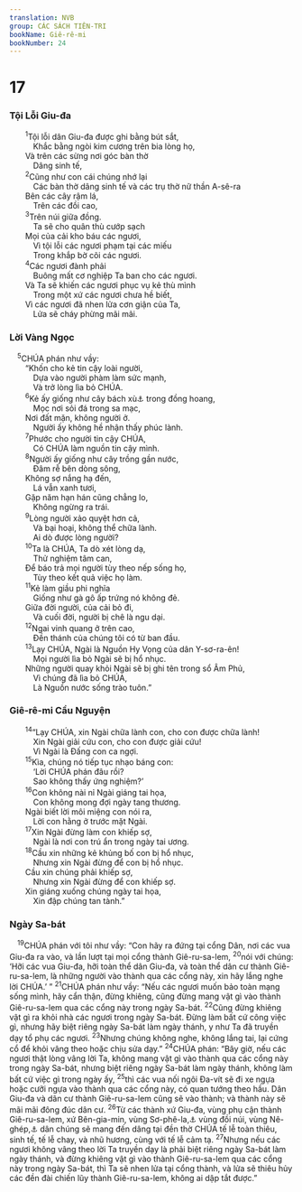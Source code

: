 ```yaml
---
translation: NVB
group: CÁC SÁCH TIÊN-TRI
bookName: Giê-rê-mi 
bookNumber: 24
---
```


<div class="title"><h1>17</h1><h3>Tội Lỗi Giu-đa </h3></div>
<span class="verse gie_17_1">  <sup>1</sup>Tội lỗi dân Giu-đa được ghi bằng bút sắt, <br/>   Khắc bằng ngòi kim cương trên bia lòng họ, <br/>  Và trên các sừng nơi góc bàn thờ <br/>   Dâng sinh tế, <br/></span>
<span class="verse gie_17_2">  <sup>2</sup>Cũng như con cái chúng nhớ lại <br/>   Các bàn thờ dâng sinh tế và các trụ thờ nữ thần A-sê-ra <br/>  Bên các cây rậm lá, <br/>   Trên các đồi cao, <br/></span>
<span class="verse gie_17_3">  <sup>3</sup>Trên núi giữa đồng. <br/>   Ta sẽ cho quân thù cướp sạch <br/>  Mọi của cải kho báu các ngươi, <br/>   Vì tội lỗi các ngươi phạm tại các miếu <br/>   Trong khắp bờ cõi các ngươi. <br/></span>
<span class="verse gie_17_4">  <sup>4</sup>Các ngươi đành phải <br/>   Buông mất cơ nghiệp Ta ban cho các ngươi. <br/>  Và Ta sẽ khiến các ngươi phục vụ kẻ thù mình <br/>   Trong một xứ các ngươi chưa hề biết, <br/>  Vì các ngươi đã nhen lửa cơn giận của Ta, <br/>   Lửa sẽ cháy phừng mãi mãi. <br/></span>
<div class="title"><h3>Lời Vàng Ngọc </h3></div>
<span class="verse gie_17_5"> <sup>5</sup>CHÚA phán như vầy: <br/>  “Khốn cho kẻ tin cậy loài người, <br/>   Dựa vào người phàm làm sức mạnh, <br/>   Và trở lòng lìa bỏ CHÚA. <br/></span>
<span class="verse gie_17_6">  <sup>6</sup>Kẻ ấy giống như cây bách xù<a data-toggle="tooltip" data-placement="bottom" title="Bụi cây nhỏ có quả đỏ thắm dùng trong y học, tiếng Anh gọi là Juniper">⚓</a> trong đồng hoang, <br/>   Mọc nơi sỏi đá trong sa mạc, <br/>  Nơi đất mặn, không người ở. <br/>   Người ấy không hề nhận thấy phúc lành. <br/></span>
<span class="verse gie_17_7">  <sup>7</sup>Phước cho người tin cậy CHÚA, <br/>   Có CHÚA làm nguồn tin cậy mình. <br/></span>
<span class="verse gie_17_8">  <sup>8</sup>Người ấy giống như cây trồng gần nước, <br/>   Đâm rễ bên dòng sông, <br/>  Không sợ nắng hạ đến, <br/>   Lá vẫn xanh tươi, <br/>  Gặp năm hạn hán cũng chẳng lo, <br/>   Không ngừng ra trái. <br/></span>
<span class="verse gie_17_9">  <sup>9</sup>Lòng người xảo quyệt hơn cả, <br/>   Và bại hoại, không thể chữa lành. <br/>   Ai dò được lòng người? <br/></span>
<span class="verse gie_17_10">  <sup>10</sup>Ta là CHÚA, Ta dò xét lòng dạ, <br/>   Thử nghiệm tâm can, <br/>  Để báo trả mọi người tùy theo nếp sống họ, <br/>   Tùy theo kết quả việc họ làm. <br/></span>
<span class="verse gie_17_11">  <sup>11</sup>Kẻ làm giầu phi nghĩa <br/>   Giống như gà gô ấp trứng nó không đẻ. <br/>  Giữa đời người, của cải bỏ đi, <br/>   Và cuối đời, người bị chê là ngu dại. <br/></span>
<span class="verse gie_17_12">  <sup>12</sup>Ngai vinh quang ở trên cao, <br/>   Đền thánh của chúng tôi có từ ban đầu. <br/></span>
<span class="verse gie_17_13">  <sup>13</sup>Lạy CHÚA, Ngài là Nguồn Hy Vọng của dân Y-sơ-ra-ên! <br/>   Mọi người lìa bỏ Ngài sẽ bị hổ nhục. <br/>  Những người quay khỏi Ngài sẽ bị ghi tên trong sổ Âm Phủ, <br/>   Vì chúng đã lìa bỏ CHÚA, <br/>   Là Nguồn nước sống trào tuôn.” <br/></span>
<div class="title"><h3>Giê-rê-mi Cầu Nguyện </h3></div>
<span class="verse gie_17_14">  <sup>14</sup>“Lạy CHÚA, xin Ngài chữa lành con, cho con được chữa lành! <br/>   Xin Ngài giải cứu con, cho con được giải cứu! <br/>   Vì Ngài là Đấng con ca ngợi. <br/></span>
<span class="verse gie_17_15">  <sup>15</sup>Kìa, chúng nó tiếp tục nhạo báng con: <br/>   ‘Lời CHÚA phán đâu rồi? <br/>   Sao không thấy ứng nghiệm?’ <br/></span>
<span class="verse gie_17_16">  <sup>16</sup>Con không nài nỉ Ngài giáng tai họa, <br/>   Con không mong đợi ngày tang thương. <br/>  Ngài biết lời môi miệng con nói ra, <br/>   Lời con hằng ở trước mặt Ngài. <br/></span>
<span class="verse gie_17_17">  <sup>17</sup>Xin Ngài đừng làm con khiếp sợ, <br/>   Ngài là nơi con trú ẩn trong ngày tai ương. <br/></span>
<span class="verse gie_17_18">  <sup>18</sup>Cầu xin những kẻ khủng bố con bị hổ nhục, <br/>   Nhưng xin Ngài đừng để con bị hổ nhục. <br/>  Cầu xin chúng phải khiếp sợ, <br/>   Nhưng xin Ngài đừng để con khiếp sợ. <br/>  Xin giáng xuống chúng ngày tai họa, <br/>   Xin đập chúng tan tành.” <br/></span>
<div class="title"><h3>Ngày Sa-bát </h3></div>
<span class="verse gie_17_19"> <sup>19</sup>CHÚA phán với tôi như vầy: “Con hãy ra đứng tại cổng Dân, nơi các vua Giu-đa ra vào, và lần lượt tại mọi cổng thành Giê-ru-sa-lem, </span>
<span class="verse gie_17_20"><sup>20</sup>nói với chúng: ‘Hỡi các vua Giu-đa, hỡi toàn thể dân Giu-đa, và toàn thể dân cư thành Giê-ru-sa-lem, là những người vào thành qua các cổng này, xin hãy lắng nghe lời CHÚA.’ ” </span>
<span class="verse gie_17_21"><sup>21</sup>CHÚA phán như vầy: “Nếu các ngươi muốn bảo toàn mạng sống mình, hãy cẩn thận, đừng khiêng, cũng đừng mang vật gì vào thành Giê-ru-sa-lem qua các cổng này trong ngày Sa-bát. </span>
<span class="verse gie_17_22"><sup>22</sup>Cũng đừng khiêng vật gì ra khỏi nhà các ngươi trong ngày Sa-bát. Đừng làm bất cứ công việc gì, nhưng hãy biệt riêng ngày Sa-bát làm ngày thánh, y như Ta đã truyền dạy tổ phụ các ngươi. </span>
<span class="verse gie_17_23"><sup>23</sup>Nhưng chúng không nghe, không lắng tai, lại cứng cổ để khỏi vâng theo hoặc chịu sửa dạy.” </span>
<span class="verse gie_17_24"><sup>24</sup>CHÚA phán: “Bây giờ, nếu các ngươi thật lòng vâng lời Ta, không mang vật gì vào thành qua các cổng này trong ngày Sa-bát, nhưng biệt riêng ngày Sa-bát làm ngày thánh, không làm bất cứ việc gì trong ngày ấy, </span>
<span class="verse gie_17_25"><sup>25</sup>thì các vua nối ngôi Đa-vít sẽ đi xe ngựa hoặc cưỡi ngựa vào thành qua các cổng này, có quan tướng theo hầu. Dân Giu-đa và dân cư thành Giê-ru-sa-lem cũng sẽ vào thành; và thành này sẽ mãi mãi đông đúc dân cư. </span>
<span class="verse gie_17_26"><sup>26</sup>Từ các thành xứ Giu-đa, vùng phụ cận thành Giê-ru-sa-lem, xứ Bên-gia-min, vùng Sơ-phê-la,<a data-toggle="tooltip" data-placement="bottom" title="Đây là vùng đồng bằng phía tây Giê-ru-sa-lem, giữa vùng đồi núi và xứ Phi-li-tin">⚓</a> vùng đồi núi, vùng Nê-ghép,<a data-toggle="tooltip" data-placement="bottom" title="Đây là vùng sa mạc khô cằn, phía nam xứ Giu-đa">⚓</a> dân chúng sẽ mang đến dâng tại đền thờ CHÚA tế lễ toàn thiêu, sinh tế, tế lễ chay, và nhũ hương, cùng với tế lễ cảm tạ. </span>
<span class="verse gie_17_27"><sup>27</sup>Nhưng nếu các ngươi không vâng theo lời Ta truyền dạy là phải biệt riêng ngày Sa-bát làm ngày thánh, và đừng khiêng vật gì vào thành Giê-ru-sa-lem qua các cổng này trong ngày Sa-bát, thì Ta sẽ nhen lửa tại cổng thành, và lửa sẽ thiêu hủy các đền đài chiến lũy thành Giê-ru-sa-lem, không ai dập tắt được.” <br/></span>
